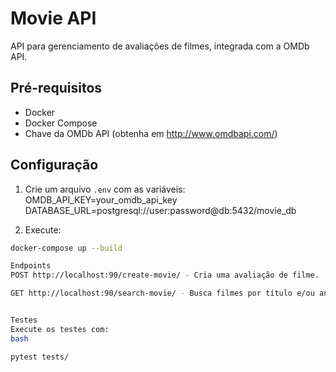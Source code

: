 # Movie API

API para gerenciamento de avaliações de filmes, integrada com a OMDb API.

## Pré-requisitos
- Docker
- Docker Compose
- Chave da OMDb API (obtenha em http://www.omdbapi.com/)

## Configuração
1. Crie um arquivo `.env` com as variáveis:
 OMDB_API_KEY=your_omdb_api_key
DATABASE_URL=postgresql://user:password@db:5432/movie_db

2. Execute:
```bash
docker-compose up --build

Endpoints
POST http://localhost:90/create-movie/ - Cria uma avaliação de filme.

GET http://localhost:90/search-movie/ - Busca filmes por título e/ou ano.


Testes
Execute os testes com:
bash

pytest tests/

